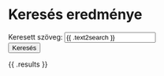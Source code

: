 <!-- ======================================================================
--- Search engine
title:          Keresés eredménye
keywords:       keress, eredmény
description:    A keresés eredményeinek a listja.
--- Menu system
order:          
text:           
hidden:         true
umbel:          false
--- Page properties
id:             /search
document:       
layout:         
---$-left:         
searchable:     false
======================================================================= -->

# Keresés eredménye

<form class="form-inline search-phrase" action="/kereses" method="post">
  <div class="form-group">
    <label for="text2search">Keresett szöveg:</label>
    <input type="text" class="form-control" name="text2search"
           maxlength="20" value="{{ .text2search }}">
  </div>
  <button type="submit" class="btn btn-primary">Keresés</button>
</form>

{{ .results }}

&nbsp;
